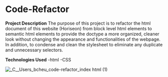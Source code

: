 # Code-Refactor
**Project Description**
The purpose of this project is to refactor the html document of this website (Horiseon) from block level html elements to semantic html elements to provide the doctype a more organized, cleaner look without changing the appearance and functionalities of the webpage. In addition, to condense and clean the stylesheet to eliminate any duplicate and unnecessary selectors.

**Technologies Used**
-html
-CSS

![_C__Users_bcheu_code-refactor_index html (1)](https://user-images.githubusercontent.com/83896907/158040857-62281708-73cb-42b1-8a55-14c4e2282c6d.png)
